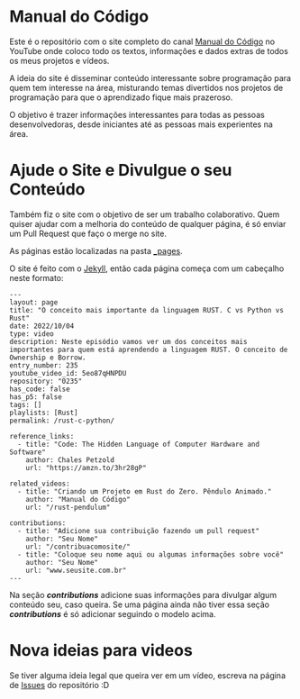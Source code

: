 # Manual do Código

Este é o repositório com o site completo do canal [Manual do Código](youtube.com/manualdocodigo) no YouTube onde coloco todo os textos, informações e dados extras de todos os meus projetos e vídeos.

A ideia do site é disseminar conteúdo interessante sobre programação para quem tem interesse na área, misturando temas divertidos nos projetos de programação para que o aprendizado fique mais prazeroso.

O objetivo é trazer informações interessantes para todas as pessoas desenvolvedoras, desde iniciantes até as pessoas mais experientes na área.

# Ajude o Site e Divulgue o seu Conteúdo

Também fiz o site com o objetivo de ser um trabalho colaborativo. Quem quiser ajudar com a melhoria do conteúdo de qualquer página, é só enviar um Pull Request que faço o merge no site.

As páginas estão localizadas na pasta [_pages](https://github.com/ManualDoCodigo/website/tree/master/_pages).

O site é feito com o [Jekyll](https://jekyllrb.com/), então cada página começa com um cabeçalho neste formato:

```
---
layout: page
title: "O conceito mais importante da linguagem RUST. C vs Python vs Rust"
date: 2022/10/04
type: video
description: Neste episódio vamos ver um dos conceitos mais importantes para quem está aprendendo a linguagem RUST. O conceito de Ownership e Borrow. 
entry_number: 235
youtube_video_id: 5eo87qHNPDU
repository: "0235"
has_code: false
has_p5: false
tags: []
playlists: [Rust]
permalink: /rust-c-python/

reference_links:
  - title: "Code: The Hidden Language of Computer Hardware and Software"
    author: Chales Petzold
    url: "https://amzn.to/3hr28gP"

related_videos:
  - title: "Criando um Projeto em Rust do Zero. Pêndulo Animado."
    author: "Manual do Código"
    url: "/rust-pendulum"
    
contributions:
  - title: "Adicione sua contribuição fazendo um pull request"
    author: "Seu Nome"
    url: "/contribuacomosite/"
  - title: "Coloque seu nome aqui ou algumas informações sobre você"
    author: "Seu Nome"
    url: "www.seusite.com.br"
---
```

Na seção ***contributions*** adicione suas informações para divulgar algum conteúdo seu, caso queira. Se uma página ainda não tiver essa seção ***contributions*** é só adicionar seguindo o modelo acima.

# Nova ideias para videos

Se tiver alguma ideia legal que queira ver em um vídeo, escreva na página de [Issues](https://github.com/ManualDoCodigo/website/issues) do repositório :D
